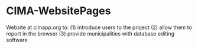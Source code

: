 # CIMA-WebsitePages
Website at cimapp.org to: (1) introduce users to the project (2) allow them to report in the browser (3) provide municipalities with database editing software
